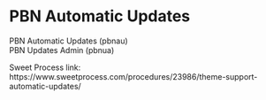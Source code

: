 PBN Automatic Updates
=====

<p>PBN Automatic Updates (pbnau)<br>
PBN Updates Admin (pbnua)</p>

<p>Sweet Process link: https://www.sweetprocess.com/procedures/23986/theme-support-automatic-updates/</p>
